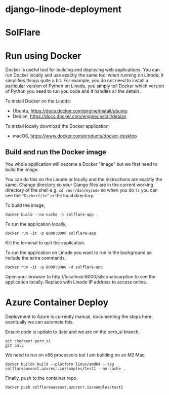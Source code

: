 # django-linode-deployment
# SolFlare

# Run using Docker

Docker is useful tool for building and deploying web applications. You can run Docker locally and use exactly the same tool when running on Linode; it simplifies things quite a bit. For example, you do not need to install a particular version of Python on Linode, you simply tell Docker which version of Python you need to run you code and it handles all the details.

To install Docker on the Linode:
* Ubuntu, https://docs.docker.com/engine/install/ubuntu
* Debian, https://docs.docker.com/engine/install/debian

To install locally download the Docker application:
* macOS, https://www.docker.com/products/docker-desktop

## Build and run the Docker image

You whole application will become a Docker "image" but we first need to build the image.

You can do this on the Linode or locally and the instructions are exactly the same. Change directory so your Django files are in the current working directory of the shell e.g. `cd /usr/dan/mycode` so when you do `ls` you can see the `"Dockerfile"` in the local directory.

To build the image,

    docker build --no-cache -t solflare-app .

To run the application locally,

    docker run -it -p 8000:8000 solflare-app

Kill the terminal to quit the application.

To run the application on Linode you want to run in the background so include the extra commands,

    docker run -it -p 8000:8000 -d solflare-app

Open your browser to http://localhost:8000/siliconabsorption to see the application locally. Replace with Linode IP address to access online.

# Azure Container Deploy

Deployment to Azure is currently manual, documenting the steps here, eventually we can automate this.

Ensure code is update to date and we are on the pero_si branch,

    git checkout pero_si
    git pull

We need to run on x86 processors but I am building on an M2 Mac,

    docker buildx build --platform linux/amd64 --tag solflareauseast.azurecr.io/samples/test1 --no-cache .

Finally, push to the container repo.

    docker push solflareauseast.azurecr.io/samples/test1
    
    
